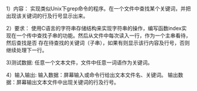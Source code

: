 1）内容：
实现类似Unix下grep命令的程序。在一个文件中查找某个关键词，并把出现该关键词的行及行号显示出来。

2）要求：
使用C语言的字符串存储结构来实现字符串的操作，编写函数index实现在一个传中查找子串的功能。然后从文件中每次读入一行，作为一个主串看待，然后查找是否
存在待查找的关键词（子串），如果有则显示该行内容及行号，否则继续处理下一行。

3)测试数据:
任意一个文本文件，文件中任意一词语作为关键词。

4）输入输出:
输入数据：屏幕输入或命令行给出文本文件名、关键词。
输出数据：屏幕输出文本文件中出现关键词的行及行号。
